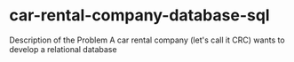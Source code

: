 # car-rental-company-database-sql


Description of the Problem A car rental company (let's call it CRC) wants to develop a relational database
